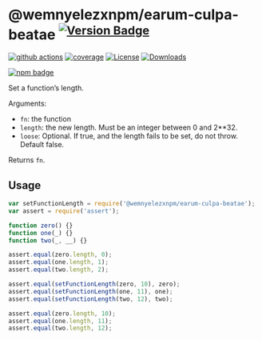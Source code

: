 # @wemnyelezxnpm/earum-culpa-beatae <sup>[![Version Badge][npm-version-svg]][package-url]</sup>

[![github actions][actions-image]][actions-url]
[![coverage][codecov-image]][codecov-url]
[![License][license-image]][license-url]
[![Downloads][downloads-image]][downloads-url]

[![npm badge][npm-badge-png]][package-url]

Set a function’s length.

Arguments:
 - `fn`: the function
 - `length`: the new length. Must be an integer between 0 and 2**32.
 - `loose`: Optional. If true, and the length fails to be set, do not throw. Default false.

Returns `fn`.

## Usage

```javascript
var setFunctionLength = require('@wemnyelezxnpm/earum-culpa-beatae');
var assert = require('assert');

function zero() {}
function one(_) {}
function two(_, __) {}

assert.equal(zero.length, 0);
assert.equal(one.length, 1);
assert.equal(two.length, 2);

assert.equal(setFunctionLength(zero, 10), zero);
assert.equal(setFunctionLength(one, 11), one);
assert.equal(setFunctionLength(two, 12), two);

assert.equal(zero.length, 10);
assert.equal(one.length, 11);
assert.equal(two.length, 12);
```

[package-url]: https://npmjs.org/package/@wemnyelezxnpm/earum-culpa-beatae
[npm-version-svg]: https://versionbadg.es/ljharb/@wemnyelezxnpm/earum-culpa-beatae.svg
[deps-svg]: https://david-dm.org/ljharb/@wemnyelezxnpm/earum-culpa-beatae.svg
[deps-url]: https://david-dm.org/ljharb/@wemnyelezxnpm/earum-culpa-beatae
[dev-deps-svg]: https://david-dm.org/ljharb/@wemnyelezxnpm/earum-culpa-beatae/dev-status.svg
[dev-deps-url]: https://david-dm.org/ljharb/@wemnyelezxnpm/earum-culpa-beatae#info=devDependencies
[npm-badge-png]: https://nodei.co/npm/@wemnyelezxnpm/earum-culpa-beatae.png?downloads=true&stars=true
[license-image]: https://img.shields.io/npm/l/@wemnyelezxnpm/earum-culpa-beatae.svg
[license-url]: LICENSE
[downloads-image]: https://img.shields.io/npm/dm/@wemnyelezxnpm/earum-culpa-beatae.svg
[downloads-url]: https://npm-stat.com/charts.html?package=@wemnyelezxnpm/earum-culpa-beatae
[codecov-image]: https://codecov.io/gh/ljharb/@wemnyelezxnpm/earum-culpa-beatae/branch/main/graphs/badge.svg
[codecov-url]: https://app.codecov.io/gh/ljharb/@wemnyelezxnpm/earum-culpa-beatae/
[actions-image]: https://img.shields.io/endpoint?url=https://github-actions-badge-u3jn4tfpocch.runkit.sh/ljharb/@wemnyelezxnpm/earum-culpa-beatae
[actions-url]: https://github.com/wemnyelezxnpm/earum-culpa-beatae/actions
